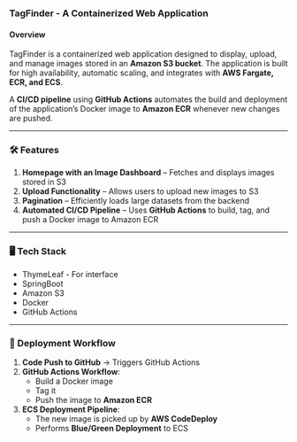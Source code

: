 ### **TagFinder - A Containerized Web Application**

#### **Overview**
TagFinder is a containerized web application designed to display, upload, and manage images stored in an **Amazon S3 bucket**. The application is built for high availability, automatic scaling, and integrates with **AWS Fargate, ECR, and ECS**.

A **CI/CD pipeline** using **GitHub Actions** automates the build and deployment of the application’s Docker image to **Amazon ECR** whenever new changes are pushed.

---

### **🛠️ Features**
1. **Homepage with an Image Dashboard** – Fetches and displays images stored in S3  
2. **Upload Functionality** – Allows users to upload new images to S3  
3. **Pagination** – Efficiently loads large datasets from the backend  
3. **Automated CI/CD Pipeline** – Uses **GitHub Actions** to build, tag, and push a Docker image to Amazon ECR  

---

### **🖥️ Tech Stack**
- ThymeLeaf - For interface
- SpringBoot
- Amazon S3
- Docker
- GitHub Actions

---

### **🚀 Deployment Workflow**
1. **Code Push to GitHub** → Triggers GitHub Actions
2. **GitHub Actions Workflow**:
    - Build a Docker image
    - Tag it
    - Push the image to **Amazon ECR**
3. **ECS Deployment Pipeline**:
    - The new image is picked up by **AWS CodeDeploy**
    - Performs **Blue/Green Deployment** to ECS
